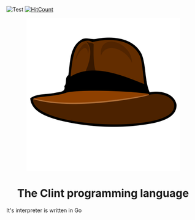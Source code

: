 ![Test](https://github.com/nowayhecodes/clint/workflows/Test/badge.svg)
[![HitCount](http://hits.dwyl.com/nowayhecodes/clint.svg)](http://hits.dwyl.com/nowayhecodes/clint)

<div align="center">
    <img width="400" height="400" src="asset/clint.png">
</div>

<div align="center">
    <h1>The Clint programming language</h1>
</div>

It's interpreter is written in Go
